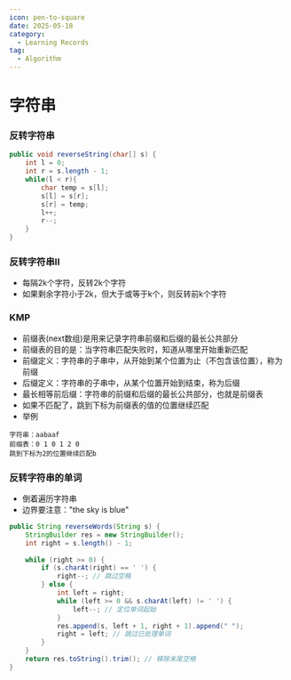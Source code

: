 ```yaml
---
icon: pen-to-square
date: 2025-05-18
category:
  - Learning Records
tag:
  - Algorithm
---
```


# 字符串

### 反转字符串
``` java
public void reverseString(char[] s) {
    int l = 0;
    int r = s.length - 1;
    while(l < r){
        char temp = s[l];
        s[l] = s[r];
        s[r] = temp;
        l++;
        r--;
    }
}
```

### 反转字符串II
- 每隔2k个字符，反转2k个字符
- 如果剩余字符小于2k，但大于或等于k个，则反转前k个字符


### KMP
- 前缀表(next数组)是用来记录字符串前缀和后缀的最长公共部分
- 前缀表的目的是：当字符串匹配失败时，知道从哪里开始重新匹配
- 前缀定义：字符串的子串中，从开始到某个位置为止（不包含该位置），称为前缀
- 后缀定义：字符串的子串中，从某个位置开始到结束，称为后缀
- 最长相等前后缀：字符串的前缀和后缀的最长公共部分，也就是前缀表
- 如果不匹配了，跳到下标为前缀表的值的位置继续匹配
- 举例
```
字符串：aabaaf
前缀表：0 1 0 1 2 0
跳到下标为2的位置继续匹配b
```

### 反转字符串的单词
- 倒着遍历字符串
- 边界要注意："the sky is blue"

```java
public String reverseWords(String s) {
    StringBuilder res = new StringBuilder();
    int right = s.length() - 1;
    
    while (right >= 0) {
        if (s.charAt(right) == ' ') {
            right--; // 跳过空格
        } else {
            int left = right;
            while (left >= 0 && s.charAt(left) != ' ') {
                left--; // 定位单词起始
            }
            res.append(s, left + 1, right + 1).append(" ");
            right = left; // 跳过已处理单词
        }
    }
    return res.toString().trim(); // 移除末尾空格
}
```